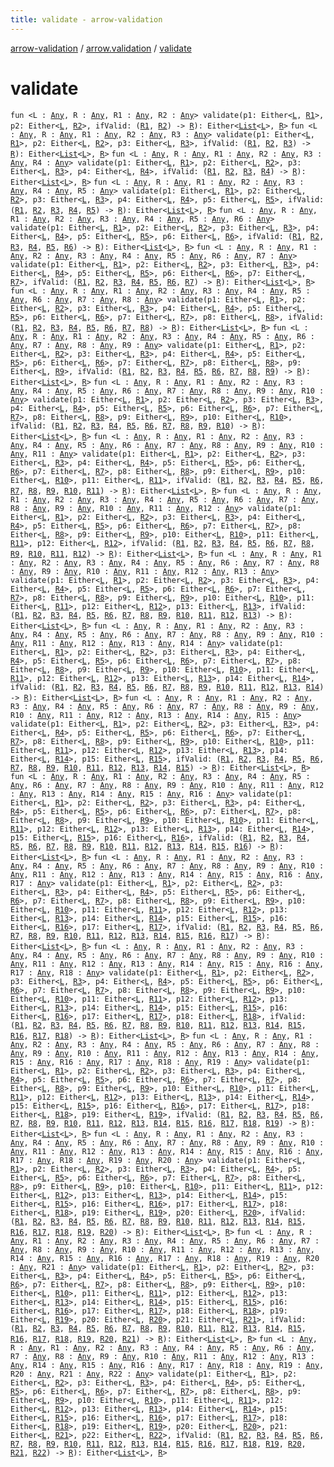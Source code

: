 ```yaml
---
title: validate - arrow-validation
---
```


[arrow-validation](../index.html) / [arrow.validation](index.html) / [validate](./validate.html)

# validate

`fun <L : `[`Any`](https://kotlinlang.org/api/latest/jvm/stdlib/kotlin/-any/index.html)`, R : `[`Any`](https://kotlinlang.org/api/latest/jvm/stdlib/kotlin/-any/index.html)`, R1 : `[`Any`](https://kotlinlang.org/api/latest/jvm/stdlib/kotlin/-any/index.html)`, R2 : `[`Any`](https://kotlinlang.org/api/latest/jvm/stdlib/kotlin/-any/index.html)`> validate(p1: Either<`[`L`](validate.html#L)`, `[`R1`](validate.html#R1)`>, p2: Either<`[`L`](validate.html#L)`, `[`R2`](validate.html#R2)`>, ifValid: (`[`R1`](validate.html#R1)`, `[`R2`](validate.html#R2)`) -> `[`R`](validate.html#R)`): Either<`[`List`](https://kotlinlang.org/api/latest/jvm/stdlib/kotlin.collections/-list/index.html)`<`[`L`](validate.html#L)`>, `[`R`](validate.html#R)`>`
`fun <L : `[`Any`](https://kotlinlang.org/api/latest/jvm/stdlib/kotlin/-any/index.html)`, R : `[`Any`](https://kotlinlang.org/api/latest/jvm/stdlib/kotlin/-any/index.html)`, R1 : `[`Any`](https://kotlinlang.org/api/latest/jvm/stdlib/kotlin/-any/index.html)`, R2 : `[`Any`](https://kotlinlang.org/api/latest/jvm/stdlib/kotlin/-any/index.html)`, R3 : `[`Any`](https://kotlinlang.org/api/latest/jvm/stdlib/kotlin/-any/index.html)`> validate(p1: Either<`[`L`](validate.html#L)`, `[`R1`](validate.html#R1)`>, p2: Either<`[`L`](validate.html#L)`, `[`R2`](validate.html#R2)`>, p3: Either<`[`L`](validate.html#L)`, `[`R3`](validate.html#R3)`>, ifValid: (`[`R1`](validate.html#R1)`, `[`R2`](validate.html#R2)`, `[`R3`](validate.html#R3)`) -> `[`R`](validate.html#R)`): Either<`[`List`](https://kotlinlang.org/api/latest/jvm/stdlib/kotlin.collections/-list/index.html)`<`[`L`](validate.html#L)`>, `[`R`](validate.html#R)`>`
`fun <L : `[`Any`](https://kotlinlang.org/api/latest/jvm/stdlib/kotlin/-any/index.html)`, R : `[`Any`](https://kotlinlang.org/api/latest/jvm/stdlib/kotlin/-any/index.html)`, R1 : `[`Any`](https://kotlinlang.org/api/latest/jvm/stdlib/kotlin/-any/index.html)`, R2 : `[`Any`](https://kotlinlang.org/api/latest/jvm/stdlib/kotlin/-any/index.html)`, R3 : `[`Any`](https://kotlinlang.org/api/latest/jvm/stdlib/kotlin/-any/index.html)`, R4 : `[`Any`](https://kotlinlang.org/api/latest/jvm/stdlib/kotlin/-any/index.html)`> validate(p1: Either<`[`L`](validate.html#L)`, `[`R1`](validate.html#R1)`>, p2: Either<`[`L`](validate.html#L)`, `[`R2`](validate.html#R2)`>, p3: Either<`[`L`](validate.html#L)`, `[`R3`](validate.html#R3)`>, p4: Either<`[`L`](validate.html#L)`, `[`R4`](validate.html#R4)`>, ifValid: (`[`R1`](validate.html#R1)`, `[`R2`](validate.html#R2)`, `[`R3`](validate.html#R3)`, `[`R4`](validate.html#R4)`) -> `[`R`](validate.html#R)`): Either<`[`List`](https://kotlinlang.org/api/latest/jvm/stdlib/kotlin.collections/-list/index.html)`<`[`L`](validate.html#L)`>, `[`R`](validate.html#R)`>`
`fun <L : `[`Any`](https://kotlinlang.org/api/latest/jvm/stdlib/kotlin/-any/index.html)`, R : `[`Any`](https://kotlinlang.org/api/latest/jvm/stdlib/kotlin/-any/index.html)`, R1 : `[`Any`](https://kotlinlang.org/api/latest/jvm/stdlib/kotlin/-any/index.html)`, R2 : `[`Any`](https://kotlinlang.org/api/latest/jvm/stdlib/kotlin/-any/index.html)`, R3 : `[`Any`](https://kotlinlang.org/api/latest/jvm/stdlib/kotlin/-any/index.html)`, R4 : `[`Any`](https://kotlinlang.org/api/latest/jvm/stdlib/kotlin/-any/index.html)`, R5 : `[`Any`](https://kotlinlang.org/api/latest/jvm/stdlib/kotlin/-any/index.html)`> validate(p1: Either<`[`L`](validate.html#L)`, `[`R1`](validate.html#R1)`>, p2: Either<`[`L`](validate.html#L)`, `[`R2`](validate.html#R2)`>, p3: Either<`[`L`](validate.html#L)`, `[`R3`](validate.html#R3)`>, p4: Either<`[`L`](validate.html#L)`, `[`R4`](validate.html#R4)`>, p5: Either<`[`L`](validate.html#L)`, `[`R5`](validate.html#R5)`>, ifValid: (`[`R1`](validate.html#R1)`, `[`R2`](validate.html#R2)`, `[`R3`](validate.html#R3)`, `[`R4`](validate.html#R4)`, `[`R5`](validate.html#R5)`) -> `[`R`](validate.html#R)`): Either<`[`List`](https://kotlinlang.org/api/latest/jvm/stdlib/kotlin.collections/-list/index.html)`<`[`L`](validate.html#L)`>, `[`R`](validate.html#R)`>`
`fun <L : `[`Any`](https://kotlinlang.org/api/latest/jvm/stdlib/kotlin/-any/index.html)`, R : `[`Any`](https://kotlinlang.org/api/latest/jvm/stdlib/kotlin/-any/index.html)`, R1 : `[`Any`](https://kotlinlang.org/api/latest/jvm/stdlib/kotlin/-any/index.html)`, R2 : `[`Any`](https://kotlinlang.org/api/latest/jvm/stdlib/kotlin/-any/index.html)`, R3 : `[`Any`](https://kotlinlang.org/api/latest/jvm/stdlib/kotlin/-any/index.html)`, R4 : `[`Any`](https://kotlinlang.org/api/latest/jvm/stdlib/kotlin/-any/index.html)`, R5 : `[`Any`](https://kotlinlang.org/api/latest/jvm/stdlib/kotlin/-any/index.html)`, R6 : `[`Any`](https://kotlinlang.org/api/latest/jvm/stdlib/kotlin/-any/index.html)`> validate(p1: Either<`[`L`](validate.html#L)`, `[`R1`](validate.html#R1)`>, p2: Either<`[`L`](validate.html#L)`, `[`R2`](validate.html#R2)`>, p3: Either<`[`L`](validate.html#L)`, `[`R3`](validate.html#R3)`>, p4: Either<`[`L`](validate.html#L)`, `[`R4`](validate.html#R4)`>, p5: Either<`[`L`](validate.html#L)`, `[`R5`](validate.html#R5)`>, p6: Either<`[`L`](validate.html#L)`, `[`R6`](validate.html#R6)`>, ifValid: (`[`R1`](validate.html#R1)`, `[`R2`](validate.html#R2)`, `[`R3`](validate.html#R3)`, `[`R4`](validate.html#R4)`, `[`R5`](validate.html#R5)`, `[`R6`](validate.html#R6)`) -> `[`R`](validate.html#R)`): Either<`[`List`](https://kotlinlang.org/api/latest/jvm/stdlib/kotlin.collections/-list/index.html)`<`[`L`](validate.html#L)`>, `[`R`](validate.html#R)`>`
`fun <L : `[`Any`](https://kotlinlang.org/api/latest/jvm/stdlib/kotlin/-any/index.html)`, R : `[`Any`](https://kotlinlang.org/api/latest/jvm/stdlib/kotlin/-any/index.html)`, R1 : `[`Any`](https://kotlinlang.org/api/latest/jvm/stdlib/kotlin/-any/index.html)`, R2 : `[`Any`](https://kotlinlang.org/api/latest/jvm/stdlib/kotlin/-any/index.html)`, R3 : `[`Any`](https://kotlinlang.org/api/latest/jvm/stdlib/kotlin/-any/index.html)`, R4 : `[`Any`](https://kotlinlang.org/api/latest/jvm/stdlib/kotlin/-any/index.html)`, R5 : `[`Any`](https://kotlinlang.org/api/latest/jvm/stdlib/kotlin/-any/index.html)`, R6 : `[`Any`](https://kotlinlang.org/api/latest/jvm/stdlib/kotlin/-any/index.html)`, R7 : `[`Any`](https://kotlinlang.org/api/latest/jvm/stdlib/kotlin/-any/index.html)`> validate(p1: Either<`[`L`](validate.html#L)`, `[`R1`](validate.html#R1)`>, p2: Either<`[`L`](validate.html#L)`, `[`R2`](validate.html#R2)`>, p3: Either<`[`L`](validate.html#L)`, `[`R3`](validate.html#R3)`>, p4: Either<`[`L`](validate.html#L)`, `[`R4`](validate.html#R4)`>, p5: Either<`[`L`](validate.html#L)`, `[`R5`](validate.html#R5)`>, p6: Either<`[`L`](validate.html#L)`, `[`R6`](validate.html#R6)`>, p7: Either<`[`L`](validate.html#L)`, `[`R7`](validate.html#R7)`>, ifValid: (`[`R1`](validate.html#R1)`, `[`R2`](validate.html#R2)`, `[`R3`](validate.html#R3)`, `[`R4`](validate.html#R4)`, `[`R5`](validate.html#R5)`, `[`R6`](validate.html#R6)`, `[`R7`](validate.html#R7)`) -> `[`R`](validate.html#R)`): Either<`[`List`](https://kotlinlang.org/api/latest/jvm/stdlib/kotlin.collections/-list/index.html)`<`[`L`](validate.html#L)`>, `[`R`](validate.html#R)`>`
`fun <L : `[`Any`](https://kotlinlang.org/api/latest/jvm/stdlib/kotlin/-any/index.html)`, R : `[`Any`](https://kotlinlang.org/api/latest/jvm/stdlib/kotlin/-any/index.html)`, R1 : `[`Any`](https://kotlinlang.org/api/latest/jvm/stdlib/kotlin/-any/index.html)`, R2 : `[`Any`](https://kotlinlang.org/api/latest/jvm/stdlib/kotlin/-any/index.html)`, R3 : `[`Any`](https://kotlinlang.org/api/latest/jvm/stdlib/kotlin/-any/index.html)`, R4 : `[`Any`](https://kotlinlang.org/api/latest/jvm/stdlib/kotlin/-any/index.html)`, R5 : `[`Any`](https://kotlinlang.org/api/latest/jvm/stdlib/kotlin/-any/index.html)`, R6 : `[`Any`](https://kotlinlang.org/api/latest/jvm/stdlib/kotlin/-any/index.html)`, R7 : `[`Any`](https://kotlinlang.org/api/latest/jvm/stdlib/kotlin/-any/index.html)`, R8 : `[`Any`](https://kotlinlang.org/api/latest/jvm/stdlib/kotlin/-any/index.html)`> validate(p1: Either<`[`L`](validate.html#L)`, `[`R1`](validate.html#R1)`>, p2: Either<`[`L`](validate.html#L)`, `[`R2`](validate.html#R2)`>, p3: Either<`[`L`](validate.html#L)`, `[`R3`](validate.html#R3)`>, p4: Either<`[`L`](validate.html#L)`, `[`R4`](validate.html#R4)`>, p5: Either<`[`L`](validate.html#L)`, `[`R5`](validate.html#R5)`>, p6: Either<`[`L`](validate.html#L)`, `[`R6`](validate.html#R6)`>, p7: Either<`[`L`](validate.html#L)`, `[`R7`](validate.html#R7)`>, p8: Either<`[`L`](validate.html#L)`, `[`R8`](validate.html#R8)`>, ifValid: (`[`R1`](validate.html#R1)`, `[`R2`](validate.html#R2)`, `[`R3`](validate.html#R3)`, `[`R4`](validate.html#R4)`, `[`R5`](validate.html#R5)`, `[`R6`](validate.html#R6)`, `[`R7`](validate.html#R7)`, `[`R8`](validate.html#R8)`) -> `[`R`](validate.html#R)`): Either<`[`List`](https://kotlinlang.org/api/latest/jvm/stdlib/kotlin.collections/-list/index.html)`<`[`L`](validate.html#L)`>, `[`R`](validate.html#R)`>`
`fun <L : `[`Any`](https://kotlinlang.org/api/latest/jvm/stdlib/kotlin/-any/index.html)`, R : `[`Any`](https://kotlinlang.org/api/latest/jvm/stdlib/kotlin/-any/index.html)`, R1 : `[`Any`](https://kotlinlang.org/api/latest/jvm/stdlib/kotlin/-any/index.html)`, R2 : `[`Any`](https://kotlinlang.org/api/latest/jvm/stdlib/kotlin/-any/index.html)`, R3 : `[`Any`](https://kotlinlang.org/api/latest/jvm/stdlib/kotlin/-any/index.html)`, R4 : `[`Any`](https://kotlinlang.org/api/latest/jvm/stdlib/kotlin/-any/index.html)`, R5 : `[`Any`](https://kotlinlang.org/api/latest/jvm/stdlib/kotlin/-any/index.html)`, R6 : `[`Any`](https://kotlinlang.org/api/latest/jvm/stdlib/kotlin/-any/index.html)`, R7 : `[`Any`](https://kotlinlang.org/api/latest/jvm/stdlib/kotlin/-any/index.html)`, R8 : `[`Any`](https://kotlinlang.org/api/latest/jvm/stdlib/kotlin/-any/index.html)`, R9 : `[`Any`](https://kotlinlang.org/api/latest/jvm/stdlib/kotlin/-any/index.html)`> validate(p1: Either<`[`L`](validate.html#L)`, `[`R1`](validate.html#R1)`>, p2: Either<`[`L`](validate.html#L)`, `[`R2`](validate.html#R2)`>, p3: Either<`[`L`](validate.html#L)`, `[`R3`](validate.html#R3)`>, p4: Either<`[`L`](validate.html#L)`, `[`R4`](validate.html#R4)`>, p5: Either<`[`L`](validate.html#L)`, `[`R5`](validate.html#R5)`>, p6: Either<`[`L`](validate.html#L)`, `[`R6`](validate.html#R6)`>, p7: Either<`[`L`](validate.html#L)`, `[`R7`](validate.html#R7)`>, p8: Either<`[`L`](validate.html#L)`, `[`R8`](validate.html#R8)`>, p9: Either<`[`L`](validate.html#L)`, `[`R9`](validate.html#R9)`>, ifValid: (`[`R1`](validate.html#R1)`, `[`R2`](validate.html#R2)`, `[`R3`](validate.html#R3)`, `[`R4`](validate.html#R4)`, `[`R5`](validate.html#R5)`, `[`R6`](validate.html#R6)`, `[`R7`](validate.html#R7)`, `[`R8`](validate.html#R8)`, `[`R9`](validate.html#R9)`) -> `[`R`](validate.html#R)`): Either<`[`List`](https://kotlinlang.org/api/latest/jvm/stdlib/kotlin.collections/-list/index.html)`<`[`L`](validate.html#L)`>, `[`R`](validate.html#R)`>`
`fun <L : `[`Any`](https://kotlinlang.org/api/latest/jvm/stdlib/kotlin/-any/index.html)`, R : `[`Any`](https://kotlinlang.org/api/latest/jvm/stdlib/kotlin/-any/index.html)`, R1 : `[`Any`](https://kotlinlang.org/api/latest/jvm/stdlib/kotlin/-any/index.html)`, R2 : `[`Any`](https://kotlinlang.org/api/latest/jvm/stdlib/kotlin/-any/index.html)`, R3 : `[`Any`](https://kotlinlang.org/api/latest/jvm/stdlib/kotlin/-any/index.html)`, R4 : `[`Any`](https://kotlinlang.org/api/latest/jvm/stdlib/kotlin/-any/index.html)`, R5 : `[`Any`](https://kotlinlang.org/api/latest/jvm/stdlib/kotlin/-any/index.html)`, R6 : `[`Any`](https://kotlinlang.org/api/latest/jvm/stdlib/kotlin/-any/index.html)`, R7 : `[`Any`](https://kotlinlang.org/api/latest/jvm/stdlib/kotlin/-any/index.html)`, R8 : `[`Any`](https://kotlinlang.org/api/latest/jvm/stdlib/kotlin/-any/index.html)`, R9 : `[`Any`](https://kotlinlang.org/api/latest/jvm/stdlib/kotlin/-any/index.html)`, R10 : `[`Any`](https://kotlinlang.org/api/latest/jvm/stdlib/kotlin/-any/index.html)`> validate(p1: Either<`[`L`](validate.html#L)`, `[`R1`](validate.html#R1)`>, p2: Either<`[`L`](validate.html#L)`, `[`R2`](validate.html#R2)`>, p3: Either<`[`L`](validate.html#L)`, `[`R3`](validate.html#R3)`>, p4: Either<`[`L`](validate.html#L)`, `[`R4`](validate.html#R4)`>, p5: Either<`[`L`](validate.html#L)`, `[`R5`](validate.html#R5)`>, p6: Either<`[`L`](validate.html#L)`, `[`R6`](validate.html#R6)`>, p7: Either<`[`L`](validate.html#L)`, `[`R7`](validate.html#R7)`>, p8: Either<`[`L`](validate.html#L)`, `[`R8`](validate.html#R8)`>, p9: Either<`[`L`](validate.html#L)`, `[`R9`](validate.html#R9)`>, p10: Either<`[`L`](validate.html#L)`, `[`R10`](validate.html#R10)`>, ifValid: (`[`R1`](validate.html#R1)`, `[`R2`](validate.html#R2)`, `[`R3`](validate.html#R3)`, `[`R4`](validate.html#R4)`, `[`R5`](validate.html#R5)`, `[`R6`](validate.html#R6)`, `[`R7`](validate.html#R7)`, `[`R8`](validate.html#R8)`, `[`R9`](validate.html#R9)`, `[`R10`](validate.html#R10)`) -> `[`R`](validate.html#R)`): Either<`[`List`](https://kotlinlang.org/api/latest/jvm/stdlib/kotlin.collections/-list/index.html)`<`[`L`](validate.html#L)`>, `[`R`](validate.html#R)`>`
`fun <L : `[`Any`](https://kotlinlang.org/api/latest/jvm/stdlib/kotlin/-any/index.html)`, R : `[`Any`](https://kotlinlang.org/api/latest/jvm/stdlib/kotlin/-any/index.html)`, R1 : `[`Any`](https://kotlinlang.org/api/latest/jvm/stdlib/kotlin/-any/index.html)`, R2 : `[`Any`](https://kotlinlang.org/api/latest/jvm/stdlib/kotlin/-any/index.html)`, R3 : `[`Any`](https://kotlinlang.org/api/latest/jvm/stdlib/kotlin/-any/index.html)`, R4 : `[`Any`](https://kotlinlang.org/api/latest/jvm/stdlib/kotlin/-any/index.html)`, R5 : `[`Any`](https://kotlinlang.org/api/latest/jvm/stdlib/kotlin/-any/index.html)`, R6 : `[`Any`](https://kotlinlang.org/api/latest/jvm/stdlib/kotlin/-any/index.html)`, R7 : `[`Any`](https://kotlinlang.org/api/latest/jvm/stdlib/kotlin/-any/index.html)`, R8 : `[`Any`](https://kotlinlang.org/api/latest/jvm/stdlib/kotlin/-any/index.html)`, R9 : `[`Any`](https://kotlinlang.org/api/latest/jvm/stdlib/kotlin/-any/index.html)`, R10 : `[`Any`](https://kotlinlang.org/api/latest/jvm/stdlib/kotlin/-any/index.html)`, R11 : `[`Any`](https://kotlinlang.org/api/latest/jvm/stdlib/kotlin/-any/index.html)`> validate(p1: Either<`[`L`](validate.html#L)`, `[`R1`](validate.html#R1)`>, p2: Either<`[`L`](validate.html#L)`, `[`R2`](validate.html#R2)`>, p3: Either<`[`L`](validate.html#L)`, `[`R3`](validate.html#R3)`>, p4: Either<`[`L`](validate.html#L)`, `[`R4`](validate.html#R4)`>, p5: Either<`[`L`](validate.html#L)`, `[`R5`](validate.html#R5)`>, p6: Either<`[`L`](validate.html#L)`, `[`R6`](validate.html#R6)`>, p7: Either<`[`L`](validate.html#L)`, `[`R7`](validate.html#R7)`>, p8: Either<`[`L`](validate.html#L)`, `[`R8`](validate.html#R8)`>, p9: Either<`[`L`](validate.html#L)`, `[`R9`](validate.html#R9)`>, p10: Either<`[`L`](validate.html#L)`, `[`R10`](validate.html#R10)`>, p11: Either<`[`L`](validate.html#L)`, `[`R11`](validate.html#R11)`>, ifValid: (`[`R1`](validate.html#R1)`, `[`R2`](validate.html#R2)`, `[`R3`](validate.html#R3)`, `[`R4`](validate.html#R4)`, `[`R5`](validate.html#R5)`, `[`R6`](validate.html#R6)`, `[`R7`](validate.html#R7)`, `[`R8`](validate.html#R8)`, `[`R9`](validate.html#R9)`, `[`R10`](validate.html#R10)`, `[`R11`](validate.html#R11)`) -> `[`R`](validate.html#R)`): Either<`[`List`](https://kotlinlang.org/api/latest/jvm/stdlib/kotlin.collections/-list/index.html)`<`[`L`](validate.html#L)`>, `[`R`](validate.html#R)`>`
`fun <L : `[`Any`](https://kotlinlang.org/api/latest/jvm/stdlib/kotlin/-any/index.html)`, R : `[`Any`](https://kotlinlang.org/api/latest/jvm/stdlib/kotlin/-any/index.html)`, R1 : `[`Any`](https://kotlinlang.org/api/latest/jvm/stdlib/kotlin/-any/index.html)`, R2 : `[`Any`](https://kotlinlang.org/api/latest/jvm/stdlib/kotlin/-any/index.html)`, R3 : `[`Any`](https://kotlinlang.org/api/latest/jvm/stdlib/kotlin/-any/index.html)`, R4 : `[`Any`](https://kotlinlang.org/api/latest/jvm/stdlib/kotlin/-any/index.html)`, R5 : `[`Any`](https://kotlinlang.org/api/latest/jvm/stdlib/kotlin/-any/index.html)`, R6 : `[`Any`](https://kotlinlang.org/api/latest/jvm/stdlib/kotlin/-any/index.html)`, R7 : `[`Any`](https://kotlinlang.org/api/latest/jvm/stdlib/kotlin/-any/index.html)`, R8 : `[`Any`](https://kotlinlang.org/api/latest/jvm/stdlib/kotlin/-any/index.html)`, R9 : `[`Any`](https://kotlinlang.org/api/latest/jvm/stdlib/kotlin/-any/index.html)`, R10 : `[`Any`](https://kotlinlang.org/api/latest/jvm/stdlib/kotlin/-any/index.html)`, R11 : `[`Any`](https://kotlinlang.org/api/latest/jvm/stdlib/kotlin/-any/index.html)`, R12 : `[`Any`](https://kotlinlang.org/api/latest/jvm/stdlib/kotlin/-any/index.html)`> validate(p1: Either<`[`L`](validate.html#L)`, `[`R1`](validate.html#R1)`>, p2: Either<`[`L`](validate.html#L)`, `[`R2`](validate.html#R2)`>, p3: Either<`[`L`](validate.html#L)`, `[`R3`](validate.html#R3)`>, p4: Either<`[`L`](validate.html#L)`, `[`R4`](validate.html#R4)`>, p5: Either<`[`L`](validate.html#L)`, `[`R5`](validate.html#R5)`>, p6: Either<`[`L`](validate.html#L)`, `[`R6`](validate.html#R6)`>, p7: Either<`[`L`](validate.html#L)`, `[`R7`](validate.html#R7)`>, p8: Either<`[`L`](validate.html#L)`, `[`R8`](validate.html#R8)`>, p9: Either<`[`L`](validate.html#L)`, `[`R9`](validate.html#R9)`>, p10: Either<`[`L`](validate.html#L)`, `[`R10`](validate.html#R10)`>, p11: Either<`[`L`](validate.html#L)`, `[`R11`](validate.html#R11)`>, p12: Either<`[`L`](validate.html#L)`, `[`R12`](validate.html#R12)`>, ifValid: (`[`R1`](validate.html#R1)`, `[`R2`](validate.html#R2)`, `[`R3`](validate.html#R3)`, `[`R4`](validate.html#R4)`, `[`R5`](validate.html#R5)`, `[`R6`](validate.html#R6)`, `[`R7`](validate.html#R7)`, `[`R8`](validate.html#R8)`, `[`R9`](validate.html#R9)`, `[`R10`](validate.html#R10)`, `[`R11`](validate.html#R11)`, `[`R12`](validate.html#R12)`) -> `[`R`](validate.html#R)`): Either<`[`List`](https://kotlinlang.org/api/latest/jvm/stdlib/kotlin.collections/-list/index.html)`<`[`L`](validate.html#L)`>, `[`R`](validate.html#R)`>`
`fun <L : `[`Any`](https://kotlinlang.org/api/latest/jvm/stdlib/kotlin/-any/index.html)`, R : `[`Any`](https://kotlinlang.org/api/latest/jvm/stdlib/kotlin/-any/index.html)`, R1 : `[`Any`](https://kotlinlang.org/api/latest/jvm/stdlib/kotlin/-any/index.html)`, R2 : `[`Any`](https://kotlinlang.org/api/latest/jvm/stdlib/kotlin/-any/index.html)`, R3 : `[`Any`](https://kotlinlang.org/api/latest/jvm/stdlib/kotlin/-any/index.html)`, R4 : `[`Any`](https://kotlinlang.org/api/latest/jvm/stdlib/kotlin/-any/index.html)`, R5 : `[`Any`](https://kotlinlang.org/api/latest/jvm/stdlib/kotlin/-any/index.html)`, R6 : `[`Any`](https://kotlinlang.org/api/latest/jvm/stdlib/kotlin/-any/index.html)`, R7 : `[`Any`](https://kotlinlang.org/api/latest/jvm/stdlib/kotlin/-any/index.html)`, R8 : `[`Any`](https://kotlinlang.org/api/latest/jvm/stdlib/kotlin/-any/index.html)`, R9 : `[`Any`](https://kotlinlang.org/api/latest/jvm/stdlib/kotlin/-any/index.html)`, R10 : `[`Any`](https://kotlinlang.org/api/latest/jvm/stdlib/kotlin/-any/index.html)`, R11 : `[`Any`](https://kotlinlang.org/api/latest/jvm/stdlib/kotlin/-any/index.html)`, R12 : `[`Any`](https://kotlinlang.org/api/latest/jvm/stdlib/kotlin/-any/index.html)`, R13 : `[`Any`](https://kotlinlang.org/api/latest/jvm/stdlib/kotlin/-any/index.html)`> validate(p1: Either<`[`L`](validate.html#L)`, `[`R1`](validate.html#R1)`>, p2: Either<`[`L`](validate.html#L)`, `[`R2`](validate.html#R2)`>, p3: Either<`[`L`](validate.html#L)`, `[`R3`](validate.html#R3)`>, p4: Either<`[`L`](validate.html#L)`, `[`R4`](validate.html#R4)`>, p5: Either<`[`L`](validate.html#L)`, `[`R5`](validate.html#R5)`>, p6: Either<`[`L`](validate.html#L)`, `[`R6`](validate.html#R6)`>, p7: Either<`[`L`](validate.html#L)`, `[`R7`](validate.html#R7)`>, p8: Either<`[`L`](validate.html#L)`, `[`R8`](validate.html#R8)`>, p9: Either<`[`L`](validate.html#L)`, `[`R9`](validate.html#R9)`>, p10: Either<`[`L`](validate.html#L)`, `[`R10`](validate.html#R10)`>, p11: Either<`[`L`](validate.html#L)`, `[`R11`](validate.html#R11)`>, p12: Either<`[`L`](validate.html#L)`, `[`R12`](validate.html#R12)`>, p13: Either<`[`L`](validate.html#L)`, `[`R13`](validate.html#R13)`>, ifValid: (`[`R1`](validate.html#R1)`, `[`R2`](validate.html#R2)`, `[`R3`](validate.html#R3)`, `[`R4`](validate.html#R4)`, `[`R5`](validate.html#R5)`, `[`R6`](validate.html#R6)`, `[`R7`](validate.html#R7)`, `[`R8`](validate.html#R8)`, `[`R9`](validate.html#R9)`, `[`R10`](validate.html#R10)`, `[`R11`](validate.html#R11)`, `[`R12`](validate.html#R12)`, `[`R13`](validate.html#R13)`) -> `[`R`](validate.html#R)`): Either<`[`List`](https://kotlinlang.org/api/latest/jvm/stdlib/kotlin.collections/-list/index.html)`<`[`L`](validate.html#L)`>, `[`R`](validate.html#R)`>`
`fun <L : `[`Any`](https://kotlinlang.org/api/latest/jvm/stdlib/kotlin/-any/index.html)`, R : `[`Any`](https://kotlinlang.org/api/latest/jvm/stdlib/kotlin/-any/index.html)`, R1 : `[`Any`](https://kotlinlang.org/api/latest/jvm/stdlib/kotlin/-any/index.html)`, R2 : `[`Any`](https://kotlinlang.org/api/latest/jvm/stdlib/kotlin/-any/index.html)`, R3 : `[`Any`](https://kotlinlang.org/api/latest/jvm/stdlib/kotlin/-any/index.html)`, R4 : `[`Any`](https://kotlinlang.org/api/latest/jvm/stdlib/kotlin/-any/index.html)`, R5 : `[`Any`](https://kotlinlang.org/api/latest/jvm/stdlib/kotlin/-any/index.html)`, R6 : `[`Any`](https://kotlinlang.org/api/latest/jvm/stdlib/kotlin/-any/index.html)`, R7 : `[`Any`](https://kotlinlang.org/api/latest/jvm/stdlib/kotlin/-any/index.html)`, R8 : `[`Any`](https://kotlinlang.org/api/latest/jvm/stdlib/kotlin/-any/index.html)`, R9 : `[`Any`](https://kotlinlang.org/api/latest/jvm/stdlib/kotlin/-any/index.html)`, R10 : `[`Any`](https://kotlinlang.org/api/latest/jvm/stdlib/kotlin/-any/index.html)`, R11 : `[`Any`](https://kotlinlang.org/api/latest/jvm/stdlib/kotlin/-any/index.html)`, R12 : `[`Any`](https://kotlinlang.org/api/latest/jvm/stdlib/kotlin/-any/index.html)`, R13 : `[`Any`](https://kotlinlang.org/api/latest/jvm/stdlib/kotlin/-any/index.html)`, R14 : `[`Any`](https://kotlinlang.org/api/latest/jvm/stdlib/kotlin/-any/index.html)`> validate(p1: Either<`[`L`](validate.html#L)`, `[`R1`](validate.html#R1)`>, p2: Either<`[`L`](validate.html#L)`, `[`R2`](validate.html#R2)`>, p3: Either<`[`L`](validate.html#L)`, `[`R3`](validate.html#R3)`>, p4: Either<`[`L`](validate.html#L)`, `[`R4`](validate.html#R4)`>, p5: Either<`[`L`](validate.html#L)`, `[`R5`](validate.html#R5)`>, p6: Either<`[`L`](validate.html#L)`, `[`R6`](validate.html#R6)`>, p7: Either<`[`L`](validate.html#L)`, `[`R7`](validate.html#R7)`>, p8: Either<`[`L`](validate.html#L)`, `[`R8`](validate.html#R8)`>, p9: Either<`[`L`](validate.html#L)`, `[`R9`](validate.html#R9)`>, p10: Either<`[`L`](validate.html#L)`, `[`R10`](validate.html#R10)`>, p11: Either<`[`L`](validate.html#L)`, `[`R11`](validate.html#R11)`>, p12: Either<`[`L`](validate.html#L)`, `[`R12`](validate.html#R12)`>, p13: Either<`[`L`](validate.html#L)`, `[`R13`](validate.html#R13)`>, p14: Either<`[`L`](validate.html#L)`, `[`R14`](validate.html#R14)`>, ifValid: (`[`R1`](validate.html#R1)`, `[`R2`](validate.html#R2)`, `[`R3`](validate.html#R3)`, `[`R4`](validate.html#R4)`, `[`R5`](validate.html#R5)`, `[`R6`](validate.html#R6)`, `[`R7`](validate.html#R7)`, `[`R8`](validate.html#R8)`, `[`R9`](validate.html#R9)`, `[`R10`](validate.html#R10)`, `[`R11`](validate.html#R11)`, `[`R12`](validate.html#R12)`, `[`R13`](validate.html#R13)`, `[`R14`](validate.html#R14)`) -> `[`R`](validate.html#R)`): Either<`[`List`](https://kotlinlang.org/api/latest/jvm/stdlib/kotlin.collections/-list/index.html)`<`[`L`](validate.html#L)`>, `[`R`](validate.html#R)`>`
`fun <L : `[`Any`](https://kotlinlang.org/api/latest/jvm/stdlib/kotlin/-any/index.html)`, R : `[`Any`](https://kotlinlang.org/api/latest/jvm/stdlib/kotlin/-any/index.html)`, R1 : `[`Any`](https://kotlinlang.org/api/latest/jvm/stdlib/kotlin/-any/index.html)`, R2 : `[`Any`](https://kotlinlang.org/api/latest/jvm/stdlib/kotlin/-any/index.html)`, R3 : `[`Any`](https://kotlinlang.org/api/latest/jvm/stdlib/kotlin/-any/index.html)`, R4 : `[`Any`](https://kotlinlang.org/api/latest/jvm/stdlib/kotlin/-any/index.html)`, R5 : `[`Any`](https://kotlinlang.org/api/latest/jvm/stdlib/kotlin/-any/index.html)`, R6 : `[`Any`](https://kotlinlang.org/api/latest/jvm/stdlib/kotlin/-any/index.html)`, R7 : `[`Any`](https://kotlinlang.org/api/latest/jvm/stdlib/kotlin/-any/index.html)`, R8 : `[`Any`](https://kotlinlang.org/api/latest/jvm/stdlib/kotlin/-any/index.html)`, R9 : `[`Any`](https://kotlinlang.org/api/latest/jvm/stdlib/kotlin/-any/index.html)`, R10 : `[`Any`](https://kotlinlang.org/api/latest/jvm/stdlib/kotlin/-any/index.html)`, R11 : `[`Any`](https://kotlinlang.org/api/latest/jvm/stdlib/kotlin/-any/index.html)`, R12 : `[`Any`](https://kotlinlang.org/api/latest/jvm/stdlib/kotlin/-any/index.html)`, R13 : `[`Any`](https://kotlinlang.org/api/latest/jvm/stdlib/kotlin/-any/index.html)`, R14 : `[`Any`](https://kotlinlang.org/api/latest/jvm/stdlib/kotlin/-any/index.html)`, R15 : `[`Any`](https://kotlinlang.org/api/latest/jvm/stdlib/kotlin/-any/index.html)`> validate(p1: Either<`[`L`](validate.html#L)`, `[`R1`](validate.html#R1)`>, p2: Either<`[`L`](validate.html#L)`, `[`R2`](validate.html#R2)`>, p3: Either<`[`L`](validate.html#L)`, `[`R3`](validate.html#R3)`>, p4: Either<`[`L`](validate.html#L)`, `[`R4`](validate.html#R4)`>, p5: Either<`[`L`](validate.html#L)`, `[`R5`](validate.html#R5)`>, p6: Either<`[`L`](validate.html#L)`, `[`R6`](validate.html#R6)`>, p7: Either<`[`L`](validate.html#L)`, `[`R7`](validate.html#R7)`>, p8: Either<`[`L`](validate.html#L)`, `[`R8`](validate.html#R8)`>, p9: Either<`[`L`](validate.html#L)`, `[`R9`](validate.html#R9)`>, p10: Either<`[`L`](validate.html#L)`, `[`R10`](validate.html#R10)`>, p11: Either<`[`L`](validate.html#L)`, `[`R11`](validate.html#R11)`>, p12: Either<`[`L`](validate.html#L)`, `[`R12`](validate.html#R12)`>, p13: Either<`[`L`](validate.html#L)`, `[`R13`](validate.html#R13)`>, p14: Either<`[`L`](validate.html#L)`, `[`R14`](validate.html#R14)`>, p15: Either<`[`L`](validate.html#L)`, `[`R15`](validate.html#R15)`>, ifValid: (`[`R1`](validate.html#R1)`, `[`R2`](validate.html#R2)`, `[`R3`](validate.html#R3)`, `[`R4`](validate.html#R4)`, `[`R5`](validate.html#R5)`, `[`R6`](validate.html#R6)`, `[`R7`](validate.html#R7)`, `[`R8`](validate.html#R8)`, `[`R9`](validate.html#R9)`, `[`R10`](validate.html#R10)`, `[`R11`](validate.html#R11)`, `[`R12`](validate.html#R12)`, `[`R13`](validate.html#R13)`, `[`R14`](validate.html#R14)`, `[`R15`](validate.html#R15)`) -> `[`R`](validate.html#R)`): Either<`[`List`](https://kotlinlang.org/api/latest/jvm/stdlib/kotlin.collections/-list/index.html)`<`[`L`](validate.html#L)`>, `[`R`](validate.html#R)`>`
`fun <L : `[`Any`](https://kotlinlang.org/api/latest/jvm/stdlib/kotlin/-any/index.html)`, R : `[`Any`](https://kotlinlang.org/api/latest/jvm/stdlib/kotlin/-any/index.html)`, R1 : `[`Any`](https://kotlinlang.org/api/latest/jvm/stdlib/kotlin/-any/index.html)`, R2 : `[`Any`](https://kotlinlang.org/api/latest/jvm/stdlib/kotlin/-any/index.html)`, R3 : `[`Any`](https://kotlinlang.org/api/latest/jvm/stdlib/kotlin/-any/index.html)`, R4 : `[`Any`](https://kotlinlang.org/api/latest/jvm/stdlib/kotlin/-any/index.html)`, R5 : `[`Any`](https://kotlinlang.org/api/latest/jvm/stdlib/kotlin/-any/index.html)`, R6 : `[`Any`](https://kotlinlang.org/api/latest/jvm/stdlib/kotlin/-any/index.html)`, R7 : `[`Any`](https://kotlinlang.org/api/latest/jvm/stdlib/kotlin/-any/index.html)`, R8 : `[`Any`](https://kotlinlang.org/api/latest/jvm/stdlib/kotlin/-any/index.html)`, R9 : `[`Any`](https://kotlinlang.org/api/latest/jvm/stdlib/kotlin/-any/index.html)`, R10 : `[`Any`](https://kotlinlang.org/api/latest/jvm/stdlib/kotlin/-any/index.html)`, R11 : `[`Any`](https://kotlinlang.org/api/latest/jvm/stdlib/kotlin/-any/index.html)`, R12 : `[`Any`](https://kotlinlang.org/api/latest/jvm/stdlib/kotlin/-any/index.html)`, R13 : `[`Any`](https://kotlinlang.org/api/latest/jvm/stdlib/kotlin/-any/index.html)`, R14 : `[`Any`](https://kotlinlang.org/api/latest/jvm/stdlib/kotlin/-any/index.html)`, R15 : `[`Any`](https://kotlinlang.org/api/latest/jvm/stdlib/kotlin/-any/index.html)`, R16 : `[`Any`](https://kotlinlang.org/api/latest/jvm/stdlib/kotlin/-any/index.html)`> validate(p1: Either<`[`L`](validate.html#L)`, `[`R1`](validate.html#R1)`>, p2: Either<`[`L`](validate.html#L)`, `[`R2`](validate.html#R2)`>, p3: Either<`[`L`](validate.html#L)`, `[`R3`](validate.html#R3)`>, p4: Either<`[`L`](validate.html#L)`, `[`R4`](validate.html#R4)`>, p5: Either<`[`L`](validate.html#L)`, `[`R5`](validate.html#R5)`>, p6: Either<`[`L`](validate.html#L)`, `[`R6`](validate.html#R6)`>, p7: Either<`[`L`](validate.html#L)`, `[`R7`](validate.html#R7)`>, p8: Either<`[`L`](validate.html#L)`, `[`R8`](validate.html#R8)`>, p9: Either<`[`L`](validate.html#L)`, `[`R9`](validate.html#R9)`>, p10: Either<`[`L`](validate.html#L)`, `[`R10`](validate.html#R10)`>, p11: Either<`[`L`](validate.html#L)`, `[`R11`](validate.html#R11)`>, p12: Either<`[`L`](validate.html#L)`, `[`R12`](validate.html#R12)`>, p13: Either<`[`L`](validate.html#L)`, `[`R13`](validate.html#R13)`>, p14: Either<`[`L`](validate.html#L)`, `[`R14`](validate.html#R14)`>, p15: Either<`[`L`](validate.html#L)`, `[`R15`](validate.html#R15)`>, p16: Either<`[`L`](validate.html#L)`, `[`R16`](validate.html#R16)`>, ifValid: (`[`R1`](validate.html#R1)`, `[`R2`](validate.html#R2)`, `[`R3`](validate.html#R3)`, `[`R4`](validate.html#R4)`, `[`R5`](validate.html#R5)`, `[`R6`](validate.html#R6)`, `[`R7`](validate.html#R7)`, `[`R8`](validate.html#R8)`, `[`R9`](validate.html#R9)`, `[`R10`](validate.html#R10)`, `[`R11`](validate.html#R11)`, `[`R12`](validate.html#R12)`, `[`R13`](validate.html#R13)`, `[`R14`](validate.html#R14)`, `[`R15`](validate.html#R15)`, `[`R16`](validate.html#R16)`) -> `[`R`](validate.html#R)`): Either<`[`List`](https://kotlinlang.org/api/latest/jvm/stdlib/kotlin.collections/-list/index.html)`<`[`L`](validate.html#L)`>, `[`R`](validate.html#R)`>`
`fun <L : `[`Any`](https://kotlinlang.org/api/latest/jvm/stdlib/kotlin/-any/index.html)`, R : `[`Any`](https://kotlinlang.org/api/latest/jvm/stdlib/kotlin/-any/index.html)`, R1 : `[`Any`](https://kotlinlang.org/api/latest/jvm/stdlib/kotlin/-any/index.html)`, R2 : `[`Any`](https://kotlinlang.org/api/latest/jvm/stdlib/kotlin/-any/index.html)`, R3 : `[`Any`](https://kotlinlang.org/api/latest/jvm/stdlib/kotlin/-any/index.html)`, R4 : `[`Any`](https://kotlinlang.org/api/latest/jvm/stdlib/kotlin/-any/index.html)`, R5 : `[`Any`](https://kotlinlang.org/api/latest/jvm/stdlib/kotlin/-any/index.html)`, R6 : `[`Any`](https://kotlinlang.org/api/latest/jvm/stdlib/kotlin/-any/index.html)`, R7 : `[`Any`](https://kotlinlang.org/api/latest/jvm/stdlib/kotlin/-any/index.html)`, R8 : `[`Any`](https://kotlinlang.org/api/latest/jvm/stdlib/kotlin/-any/index.html)`, R9 : `[`Any`](https://kotlinlang.org/api/latest/jvm/stdlib/kotlin/-any/index.html)`, R10 : `[`Any`](https://kotlinlang.org/api/latest/jvm/stdlib/kotlin/-any/index.html)`, R11 : `[`Any`](https://kotlinlang.org/api/latest/jvm/stdlib/kotlin/-any/index.html)`, R12 : `[`Any`](https://kotlinlang.org/api/latest/jvm/stdlib/kotlin/-any/index.html)`, R13 : `[`Any`](https://kotlinlang.org/api/latest/jvm/stdlib/kotlin/-any/index.html)`, R14 : `[`Any`](https://kotlinlang.org/api/latest/jvm/stdlib/kotlin/-any/index.html)`, R15 : `[`Any`](https://kotlinlang.org/api/latest/jvm/stdlib/kotlin/-any/index.html)`, R16 : `[`Any`](https://kotlinlang.org/api/latest/jvm/stdlib/kotlin/-any/index.html)`, R17 : `[`Any`](https://kotlinlang.org/api/latest/jvm/stdlib/kotlin/-any/index.html)`> validate(p1: Either<`[`L`](validate.html#L)`, `[`R1`](validate.html#R1)`>, p2: Either<`[`L`](validate.html#L)`, `[`R2`](validate.html#R2)`>, p3: Either<`[`L`](validate.html#L)`, `[`R3`](validate.html#R3)`>, p4: Either<`[`L`](validate.html#L)`, `[`R4`](validate.html#R4)`>, p5: Either<`[`L`](validate.html#L)`, `[`R5`](validate.html#R5)`>, p6: Either<`[`L`](validate.html#L)`, `[`R6`](validate.html#R6)`>, p7: Either<`[`L`](validate.html#L)`, `[`R7`](validate.html#R7)`>, p8: Either<`[`L`](validate.html#L)`, `[`R8`](validate.html#R8)`>, p9: Either<`[`L`](validate.html#L)`, `[`R9`](validate.html#R9)`>, p10: Either<`[`L`](validate.html#L)`, `[`R10`](validate.html#R10)`>, p11: Either<`[`L`](validate.html#L)`, `[`R11`](validate.html#R11)`>, p12: Either<`[`L`](validate.html#L)`, `[`R12`](validate.html#R12)`>, p13: Either<`[`L`](validate.html#L)`, `[`R13`](validate.html#R13)`>, p14: Either<`[`L`](validate.html#L)`, `[`R14`](validate.html#R14)`>, p15: Either<`[`L`](validate.html#L)`, `[`R15`](validate.html#R15)`>, p16: Either<`[`L`](validate.html#L)`, `[`R16`](validate.html#R16)`>, p17: Either<`[`L`](validate.html#L)`, `[`R17`](validate.html#R17)`>, ifValid: (`[`R1`](validate.html#R1)`, `[`R2`](validate.html#R2)`, `[`R3`](validate.html#R3)`, `[`R4`](validate.html#R4)`, `[`R5`](validate.html#R5)`, `[`R6`](validate.html#R6)`, `[`R7`](validate.html#R7)`, `[`R8`](validate.html#R8)`, `[`R9`](validate.html#R9)`, `[`R10`](validate.html#R10)`, `[`R11`](validate.html#R11)`, `[`R12`](validate.html#R12)`, `[`R13`](validate.html#R13)`, `[`R14`](validate.html#R14)`, `[`R15`](validate.html#R15)`, `[`R16`](validate.html#R16)`, `[`R17`](validate.html#R17)`) -> `[`R`](validate.html#R)`): Either<`[`List`](https://kotlinlang.org/api/latest/jvm/stdlib/kotlin.collections/-list/index.html)`<`[`L`](validate.html#L)`>, `[`R`](validate.html#R)`>`
`fun <L : `[`Any`](https://kotlinlang.org/api/latest/jvm/stdlib/kotlin/-any/index.html)`, R : `[`Any`](https://kotlinlang.org/api/latest/jvm/stdlib/kotlin/-any/index.html)`, R1 : `[`Any`](https://kotlinlang.org/api/latest/jvm/stdlib/kotlin/-any/index.html)`, R2 : `[`Any`](https://kotlinlang.org/api/latest/jvm/stdlib/kotlin/-any/index.html)`, R3 : `[`Any`](https://kotlinlang.org/api/latest/jvm/stdlib/kotlin/-any/index.html)`, R4 : `[`Any`](https://kotlinlang.org/api/latest/jvm/stdlib/kotlin/-any/index.html)`, R5 : `[`Any`](https://kotlinlang.org/api/latest/jvm/stdlib/kotlin/-any/index.html)`, R6 : `[`Any`](https://kotlinlang.org/api/latest/jvm/stdlib/kotlin/-any/index.html)`, R7 : `[`Any`](https://kotlinlang.org/api/latest/jvm/stdlib/kotlin/-any/index.html)`, R8 : `[`Any`](https://kotlinlang.org/api/latest/jvm/stdlib/kotlin/-any/index.html)`, R9 : `[`Any`](https://kotlinlang.org/api/latest/jvm/stdlib/kotlin/-any/index.html)`, R10 : `[`Any`](https://kotlinlang.org/api/latest/jvm/stdlib/kotlin/-any/index.html)`, R11 : `[`Any`](https://kotlinlang.org/api/latest/jvm/stdlib/kotlin/-any/index.html)`, R12 : `[`Any`](https://kotlinlang.org/api/latest/jvm/stdlib/kotlin/-any/index.html)`, R13 : `[`Any`](https://kotlinlang.org/api/latest/jvm/stdlib/kotlin/-any/index.html)`, R14 : `[`Any`](https://kotlinlang.org/api/latest/jvm/stdlib/kotlin/-any/index.html)`, R15 : `[`Any`](https://kotlinlang.org/api/latest/jvm/stdlib/kotlin/-any/index.html)`, R16 : `[`Any`](https://kotlinlang.org/api/latest/jvm/stdlib/kotlin/-any/index.html)`, R17 : `[`Any`](https://kotlinlang.org/api/latest/jvm/stdlib/kotlin/-any/index.html)`, R18 : `[`Any`](https://kotlinlang.org/api/latest/jvm/stdlib/kotlin/-any/index.html)`> validate(p1: Either<`[`L`](validate.html#L)`, `[`R1`](validate.html#R1)`>, p2: Either<`[`L`](validate.html#L)`, `[`R2`](validate.html#R2)`>, p3: Either<`[`L`](validate.html#L)`, `[`R3`](validate.html#R3)`>, p4: Either<`[`L`](validate.html#L)`, `[`R4`](validate.html#R4)`>, p5: Either<`[`L`](validate.html#L)`, `[`R5`](validate.html#R5)`>, p6: Either<`[`L`](validate.html#L)`, `[`R6`](validate.html#R6)`>, p7: Either<`[`L`](validate.html#L)`, `[`R7`](validate.html#R7)`>, p8: Either<`[`L`](validate.html#L)`, `[`R8`](validate.html#R8)`>, p9: Either<`[`L`](validate.html#L)`, `[`R9`](validate.html#R9)`>, p10: Either<`[`L`](validate.html#L)`, `[`R10`](validate.html#R10)`>, p11: Either<`[`L`](validate.html#L)`, `[`R11`](validate.html#R11)`>, p12: Either<`[`L`](validate.html#L)`, `[`R12`](validate.html#R12)`>, p13: Either<`[`L`](validate.html#L)`, `[`R13`](validate.html#R13)`>, p14: Either<`[`L`](validate.html#L)`, `[`R14`](validate.html#R14)`>, p15: Either<`[`L`](validate.html#L)`, `[`R15`](validate.html#R15)`>, p16: Either<`[`L`](validate.html#L)`, `[`R16`](validate.html#R16)`>, p17: Either<`[`L`](validate.html#L)`, `[`R17`](validate.html#R17)`>, p18: Either<`[`L`](validate.html#L)`, `[`R18`](validate.html#R18)`>, ifValid: (`[`R1`](validate.html#R1)`, `[`R2`](validate.html#R2)`, `[`R3`](validate.html#R3)`, `[`R4`](validate.html#R4)`, `[`R5`](validate.html#R5)`, `[`R6`](validate.html#R6)`, `[`R7`](validate.html#R7)`, `[`R8`](validate.html#R8)`, `[`R9`](validate.html#R9)`, `[`R10`](validate.html#R10)`, `[`R11`](validate.html#R11)`, `[`R12`](validate.html#R12)`, `[`R13`](validate.html#R13)`, `[`R14`](validate.html#R14)`, `[`R15`](validate.html#R15)`, `[`R16`](validate.html#R16)`, `[`R17`](validate.html#R17)`, `[`R18`](validate.html#R18)`) -> `[`R`](validate.html#R)`): Either<`[`List`](https://kotlinlang.org/api/latest/jvm/stdlib/kotlin.collections/-list/index.html)`<`[`L`](validate.html#L)`>, `[`R`](validate.html#R)`>`
`fun <L : `[`Any`](https://kotlinlang.org/api/latest/jvm/stdlib/kotlin/-any/index.html)`, R : `[`Any`](https://kotlinlang.org/api/latest/jvm/stdlib/kotlin/-any/index.html)`, R1 : `[`Any`](https://kotlinlang.org/api/latest/jvm/stdlib/kotlin/-any/index.html)`, R2 : `[`Any`](https://kotlinlang.org/api/latest/jvm/stdlib/kotlin/-any/index.html)`, R3 : `[`Any`](https://kotlinlang.org/api/latest/jvm/stdlib/kotlin/-any/index.html)`, R4 : `[`Any`](https://kotlinlang.org/api/latest/jvm/stdlib/kotlin/-any/index.html)`, R5 : `[`Any`](https://kotlinlang.org/api/latest/jvm/stdlib/kotlin/-any/index.html)`, R6 : `[`Any`](https://kotlinlang.org/api/latest/jvm/stdlib/kotlin/-any/index.html)`, R7 : `[`Any`](https://kotlinlang.org/api/latest/jvm/stdlib/kotlin/-any/index.html)`, R8 : `[`Any`](https://kotlinlang.org/api/latest/jvm/stdlib/kotlin/-any/index.html)`, R9 : `[`Any`](https://kotlinlang.org/api/latest/jvm/stdlib/kotlin/-any/index.html)`, R10 : `[`Any`](https://kotlinlang.org/api/latest/jvm/stdlib/kotlin/-any/index.html)`, R11 : `[`Any`](https://kotlinlang.org/api/latest/jvm/stdlib/kotlin/-any/index.html)`, R12 : `[`Any`](https://kotlinlang.org/api/latest/jvm/stdlib/kotlin/-any/index.html)`, R13 : `[`Any`](https://kotlinlang.org/api/latest/jvm/stdlib/kotlin/-any/index.html)`, R14 : `[`Any`](https://kotlinlang.org/api/latest/jvm/stdlib/kotlin/-any/index.html)`, R15 : `[`Any`](https://kotlinlang.org/api/latest/jvm/stdlib/kotlin/-any/index.html)`, R16 : `[`Any`](https://kotlinlang.org/api/latest/jvm/stdlib/kotlin/-any/index.html)`, R17 : `[`Any`](https://kotlinlang.org/api/latest/jvm/stdlib/kotlin/-any/index.html)`, R18 : `[`Any`](https://kotlinlang.org/api/latest/jvm/stdlib/kotlin/-any/index.html)`, R19 : `[`Any`](https://kotlinlang.org/api/latest/jvm/stdlib/kotlin/-any/index.html)`> validate(p1: Either<`[`L`](validate.html#L)`, `[`R1`](validate.html#R1)`>, p2: Either<`[`L`](validate.html#L)`, `[`R2`](validate.html#R2)`>, p3: Either<`[`L`](validate.html#L)`, `[`R3`](validate.html#R3)`>, p4: Either<`[`L`](validate.html#L)`, `[`R4`](validate.html#R4)`>, p5: Either<`[`L`](validate.html#L)`, `[`R5`](validate.html#R5)`>, p6: Either<`[`L`](validate.html#L)`, `[`R6`](validate.html#R6)`>, p7: Either<`[`L`](validate.html#L)`, `[`R7`](validate.html#R7)`>, p8: Either<`[`L`](validate.html#L)`, `[`R8`](validate.html#R8)`>, p9: Either<`[`L`](validate.html#L)`, `[`R9`](validate.html#R9)`>, p10: Either<`[`L`](validate.html#L)`, `[`R10`](validate.html#R10)`>, p11: Either<`[`L`](validate.html#L)`, `[`R11`](validate.html#R11)`>, p12: Either<`[`L`](validate.html#L)`, `[`R12`](validate.html#R12)`>, p13: Either<`[`L`](validate.html#L)`, `[`R13`](validate.html#R13)`>, p14: Either<`[`L`](validate.html#L)`, `[`R14`](validate.html#R14)`>, p15: Either<`[`L`](validate.html#L)`, `[`R15`](validate.html#R15)`>, p16: Either<`[`L`](validate.html#L)`, `[`R16`](validate.html#R16)`>, p17: Either<`[`L`](validate.html#L)`, `[`R17`](validate.html#R17)`>, p18: Either<`[`L`](validate.html#L)`, `[`R18`](validate.html#R18)`>, p19: Either<`[`L`](validate.html#L)`, `[`R19`](validate.html#R19)`>, ifValid: (`[`R1`](validate.html#R1)`, `[`R2`](validate.html#R2)`, `[`R3`](validate.html#R3)`, `[`R4`](validate.html#R4)`, `[`R5`](validate.html#R5)`, `[`R6`](validate.html#R6)`, `[`R7`](validate.html#R7)`, `[`R8`](validate.html#R8)`, `[`R9`](validate.html#R9)`, `[`R10`](validate.html#R10)`, `[`R11`](validate.html#R11)`, `[`R12`](validate.html#R12)`, `[`R13`](validate.html#R13)`, `[`R14`](validate.html#R14)`, `[`R15`](validate.html#R15)`, `[`R16`](validate.html#R16)`, `[`R17`](validate.html#R17)`, `[`R18`](validate.html#R18)`, `[`R19`](validate.html#R19)`) -> `[`R`](validate.html#R)`): Either<`[`List`](https://kotlinlang.org/api/latest/jvm/stdlib/kotlin.collections/-list/index.html)`<`[`L`](validate.html#L)`>, `[`R`](validate.html#R)`>`
`fun <L : `[`Any`](https://kotlinlang.org/api/latest/jvm/stdlib/kotlin/-any/index.html)`, R : `[`Any`](https://kotlinlang.org/api/latest/jvm/stdlib/kotlin/-any/index.html)`, R1 : `[`Any`](https://kotlinlang.org/api/latest/jvm/stdlib/kotlin/-any/index.html)`, R2 : `[`Any`](https://kotlinlang.org/api/latest/jvm/stdlib/kotlin/-any/index.html)`, R3 : `[`Any`](https://kotlinlang.org/api/latest/jvm/stdlib/kotlin/-any/index.html)`, R4 : `[`Any`](https://kotlinlang.org/api/latest/jvm/stdlib/kotlin/-any/index.html)`, R5 : `[`Any`](https://kotlinlang.org/api/latest/jvm/stdlib/kotlin/-any/index.html)`, R6 : `[`Any`](https://kotlinlang.org/api/latest/jvm/stdlib/kotlin/-any/index.html)`, R7 : `[`Any`](https://kotlinlang.org/api/latest/jvm/stdlib/kotlin/-any/index.html)`, R8 : `[`Any`](https://kotlinlang.org/api/latest/jvm/stdlib/kotlin/-any/index.html)`, R9 : `[`Any`](https://kotlinlang.org/api/latest/jvm/stdlib/kotlin/-any/index.html)`, R10 : `[`Any`](https://kotlinlang.org/api/latest/jvm/stdlib/kotlin/-any/index.html)`, R11 : `[`Any`](https://kotlinlang.org/api/latest/jvm/stdlib/kotlin/-any/index.html)`, R12 : `[`Any`](https://kotlinlang.org/api/latest/jvm/stdlib/kotlin/-any/index.html)`, R13 : `[`Any`](https://kotlinlang.org/api/latest/jvm/stdlib/kotlin/-any/index.html)`, R14 : `[`Any`](https://kotlinlang.org/api/latest/jvm/stdlib/kotlin/-any/index.html)`, R15 : `[`Any`](https://kotlinlang.org/api/latest/jvm/stdlib/kotlin/-any/index.html)`, R16 : `[`Any`](https://kotlinlang.org/api/latest/jvm/stdlib/kotlin/-any/index.html)`, R17 : `[`Any`](https://kotlinlang.org/api/latest/jvm/stdlib/kotlin/-any/index.html)`, R18 : `[`Any`](https://kotlinlang.org/api/latest/jvm/stdlib/kotlin/-any/index.html)`, R19 : `[`Any`](https://kotlinlang.org/api/latest/jvm/stdlib/kotlin/-any/index.html)`, R20 : `[`Any`](https://kotlinlang.org/api/latest/jvm/stdlib/kotlin/-any/index.html)`> validate(p1: Either<`[`L`](validate.html#L)`, `[`R1`](validate.html#R1)`>, p2: Either<`[`L`](validate.html#L)`, `[`R2`](validate.html#R2)`>, p3: Either<`[`L`](validate.html#L)`, `[`R3`](validate.html#R3)`>, p4: Either<`[`L`](validate.html#L)`, `[`R4`](validate.html#R4)`>, p5: Either<`[`L`](validate.html#L)`, `[`R5`](validate.html#R5)`>, p6: Either<`[`L`](validate.html#L)`, `[`R6`](validate.html#R6)`>, p7: Either<`[`L`](validate.html#L)`, `[`R7`](validate.html#R7)`>, p8: Either<`[`L`](validate.html#L)`, `[`R8`](validate.html#R8)`>, p9: Either<`[`L`](validate.html#L)`, `[`R9`](validate.html#R9)`>, p10: Either<`[`L`](validate.html#L)`, `[`R10`](validate.html#R10)`>, p11: Either<`[`L`](validate.html#L)`, `[`R11`](validate.html#R11)`>, p12: Either<`[`L`](validate.html#L)`, `[`R12`](validate.html#R12)`>, p13: Either<`[`L`](validate.html#L)`, `[`R13`](validate.html#R13)`>, p14: Either<`[`L`](validate.html#L)`, `[`R14`](validate.html#R14)`>, p15: Either<`[`L`](validate.html#L)`, `[`R15`](validate.html#R15)`>, p16: Either<`[`L`](validate.html#L)`, `[`R16`](validate.html#R16)`>, p17: Either<`[`L`](validate.html#L)`, `[`R17`](validate.html#R17)`>, p18: Either<`[`L`](validate.html#L)`, `[`R18`](validate.html#R18)`>, p19: Either<`[`L`](validate.html#L)`, `[`R19`](validate.html#R19)`>, p20: Either<`[`L`](validate.html#L)`, `[`R20`](validate.html#R20)`>, ifValid: (`[`R1`](validate.html#R1)`, `[`R2`](validate.html#R2)`, `[`R3`](validate.html#R3)`, `[`R4`](validate.html#R4)`, `[`R5`](validate.html#R5)`, `[`R6`](validate.html#R6)`, `[`R7`](validate.html#R7)`, `[`R8`](validate.html#R8)`, `[`R9`](validate.html#R9)`, `[`R10`](validate.html#R10)`, `[`R11`](validate.html#R11)`, `[`R12`](validate.html#R12)`, `[`R13`](validate.html#R13)`, `[`R14`](validate.html#R14)`, `[`R15`](validate.html#R15)`, `[`R16`](validate.html#R16)`, `[`R17`](validate.html#R17)`, `[`R18`](validate.html#R18)`, `[`R19`](validate.html#R19)`, `[`R20`](validate.html#R20)`) -> `[`R`](validate.html#R)`): Either<`[`List`](https://kotlinlang.org/api/latest/jvm/stdlib/kotlin.collections/-list/index.html)`<`[`L`](validate.html#L)`>, `[`R`](validate.html#R)`>`
`fun <L : `[`Any`](https://kotlinlang.org/api/latest/jvm/stdlib/kotlin/-any/index.html)`, R : `[`Any`](https://kotlinlang.org/api/latest/jvm/stdlib/kotlin/-any/index.html)`, R1 : `[`Any`](https://kotlinlang.org/api/latest/jvm/stdlib/kotlin/-any/index.html)`, R2 : `[`Any`](https://kotlinlang.org/api/latest/jvm/stdlib/kotlin/-any/index.html)`, R3 : `[`Any`](https://kotlinlang.org/api/latest/jvm/stdlib/kotlin/-any/index.html)`, R4 : `[`Any`](https://kotlinlang.org/api/latest/jvm/stdlib/kotlin/-any/index.html)`, R5 : `[`Any`](https://kotlinlang.org/api/latest/jvm/stdlib/kotlin/-any/index.html)`, R6 : `[`Any`](https://kotlinlang.org/api/latest/jvm/stdlib/kotlin/-any/index.html)`, R7 : `[`Any`](https://kotlinlang.org/api/latest/jvm/stdlib/kotlin/-any/index.html)`, R8 : `[`Any`](https://kotlinlang.org/api/latest/jvm/stdlib/kotlin/-any/index.html)`, R9 : `[`Any`](https://kotlinlang.org/api/latest/jvm/stdlib/kotlin/-any/index.html)`, R10 : `[`Any`](https://kotlinlang.org/api/latest/jvm/stdlib/kotlin/-any/index.html)`, R11 : `[`Any`](https://kotlinlang.org/api/latest/jvm/stdlib/kotlin/-any/index.html)`, R12 : `[`Any`](https://kotlinlang.org/api/latest/jvm/stdlib/kotlin/-any/index.html)`, R13 : `[`Any`](https://kotlinlang.org/api/latest/jvm/stdlib/kotlin/-any/index.html)`, R14 : `[`Any`](https://kotlinlang.org/api/latest/jvm/stdlib/kotlin/-any/index.html)`, R15 : `[`Any`](https://kotlinlang.org/api/latest/jvm/stdlib/kotlin/-any/index.html)`, R16 : `[`Any`](https://kotlinlang.org/api/latest/jvm/stdlib/kotlin/-any/index.html)`, R17 : `[`Any`](https://kotlinlang.org/api/latest/jvm/stdlib/kotlin/-any/index.html)`, R18 : `[`Any`](https://kotlinlang.org/api/latest/jvm/stdlib/kotlin/-any/index.html)`, R19 : `[`Any`](https://kotlinlang.org/api/latest/jvm/stdlib/kotlin/-any/index.html)`, R20 : `[`Any`](https://kotlinlang.org/api/latest/jvm/stdlib/kotlin/-any/index.html)`, R21 : `[`Any`](https://kotlinlang.org/api/latest/jvm/stdlib/kotlin/-any/index.html)`> validate(p1: Either<`[`L`](validate.html#L)`, `[`R1`](validate.html#R1)`>, p2: Either<`[`L`](validate.html#L)`, `[`R2`](validate.html#R2)`>, p3: Either<`[`L`](validate.html#L)`, `[`R3`](validate.html#R3)`>, p4: Either<`[`L`](validate.html#L)`, `[`R4`](validate.html#R4)`>, p5: Either<`[`L`](validate.html#L)`, `[`R5`](validate.html#R5)`>, p6: Either<`[`L`](validate.html#L)`, `[`R6`](validate.html#R6)`>, p7: Either<`[`L`](validate.html#L)`, `[`R7`](validate.html#R7)`>, p8: Either<`[`L`](validate.html#L)`, `[`R8`](validate.html#R8)`>, p9: Either<`[`L`](validate.html#L)`, `[`R9`](validate.html#R9)`>, p10: Either<`[`L`](validate.html#L)`, `[`R10`](validate.html#R10)`>, p11: Either<`[`L`](validate.html#L)`, `[`R11`](validate.html#R11)`>, p12: Either<`[`L`](validate.html#L)`, `[`R12`](validate.html#R12)`>, p13: Either<`[`L`](validate.html#L)`, `[`R13`](validate.html#R13)`>, p14: Either<`[`L`](validate.html#L)`, `[`R14`](validate.html#R14)`>, p15: Either<`[`L`](validate.html#L)`, `[`R15`](validate.html#R15)`>, p16: Either<`[`L`](validate.html#L)`, `[`R16`](validate.html#R16)`>, p17: Either<`[`L`](validate.html#L)`, `[`R17`](validate.html#R17)`>, p18: Either<`[`L`](validate.html#L)`, `[`R18`](validate.html#R18)`>, p19: Either<`[`L`](validate.html#L)`, `[`R19`](validate.html#R19)`>, p20: Either<`[`L`](validate.html#L)`, `[`R20`](validate.html#R20)`>, p21: Either<`[`L`](validate.html#L)`, `[`R21`](validate.html#R21)`>, ifValid: (`[`R1`](validate.html#R1)`, `[`R2`](validate.html#R2)`, `[`R3`](validate.html#R3)`, `[`R4`](validate.html#R4)`, `[`R5`](validate.html#R5)`, `[`R6`](validate.html#R6)`, `[`R7`](validate.html#R7)`, `[`R8`](validate.html#R8)`, `[`R9`](validate.html#R9)`, `[`R10`](validate.html#R10)`, `[`R11`](validate.html#R11)`, `[`R12`](validate.html#R12)`, `[`R13`](validate.html#R13)`, `[`R14`](validate.html#R14)`, `[`R15`](validate.html#R15)`, `[`R16`](validate.html#R16)`, `[`R17`](validate.html#R17)`, `[`R18`](validate.html#R18)`, `[`R19`](validate.html#R19)`, `[`R20`](validate.html#R20)`, `[`R21`](validate.html#R21)`) -> `[`R`](validate.html#R)`): Either<`[`List`](https://kotlinlang.org/api/latest/jvm/stdlib/kotlin.collections/-list/index.html)`<`[`L`](validate.html#L)`>, `[`R`](validate.html#R)`>`
`fun <L : `[`Any`](https://kotlinlang.org/api/latest/jvm/stdlib/kotlin/-any/index.html)`, R : `[`Any`](https://kotlinlang.org/api/latest/jvm/stdlib/kotlin/-any/index.html)`, R1 : `[`Any`](https://kotlinlang.org/api/latest/jvm/stdlib/kotlin/-any/index.html)`, R2 : `[`Any`](https://kotlinlang.org/api/latest/jvm/stdlib/kotlin/-any/index.html)`, R3 : `[`Any`](https://kotlinlang.org/api/latest/jvm/stdlib/kotlin/-any/index.html)`, R4 : `[`Any`](https://kotlinlang.org/api/latest/jvm/stdlib/kotlin/-any/index.html)`, R5 : `[`Any`](https://kotlinlang.org/api/latest/jvm/stdlib/kotlin/-any/index.html)`, R6 : `[`Any`](https://kotlinlang.org/api/latest/jvm/stdlib/kotlin/-any/index.html)`, R7 : `[`Any`](https://kotlinlang.org/api/latest/jvm/stdlib/kotlin/-any/index.html)`, R8 : `[`Any`](https://kotlinlang.org/api/latest/jvm/stdlib/kotlin/-any/index.html)`, R9 : `[`Any`](https://kotlinlang.org/api/latest/jvm/stdlib/kotlin/-any/index.html)`, R10 : `[`Any`](https://kotlinlang.org/api/latest/jvm/stdlib/kotlin/-any/index.html)`, R11 : `[`Any`](https://kotlinlang.org/api/latest/jvm/stdlib/kotlin/-any/index.html)`, R12 : `[`Any`](https://kotlinlang.org/api/latest/jvm/stdlib/kotlin/-any/index.html)`, R13 : `[`Any`](https://kotlinlang.org/api/latest/jvm/stdlib/kotlin/-any/index.html)`, R14 : `[`Any`](https://kotlinlang.org/api/latest/jvm/stdlib/kotlin/-any/index.html)`, R15 : `[`Any`](https://kotlinlang.org/api/latest/jvm/stdlib/kotlin/-any/index.html)`, R16 : `[`Any`](https://kotlinlang.org/api/latest/jvm/stdlib/kotlin/-any/index.html)`, R17 : `[`Any`](https://kotlinlang.org/api/latest/jvm/stdlib/kotlin/-any/index.html)`, R18 : `[`Any`](https://kotlinlang.org/api/latest/jvm/stdlib/kotlin/-any/index.html)`, R19 : `[`Any`](https://kotlinlang.org/api/latest/jvm/stdlib/kotlin/-any/index.html)`, R20 : `[`Any`](https://kotlinlang.org/api/latest/jvm/stdlib/kotlin/-any/index.html)`, R21 : `[`Any`](https://kotlinlang.org/api/latest/jvm/stdlib/kotlin/-any/index.html)`, R22 : `[`Any`](https://kotlinlang.org/api/latest/jvm/stdlib/kotlin/-any/index.html)`> validate(p1: Either<`[`L`](validate.html#L)`, `[`R1`](validate.html#R1)`>, p2: Either<`[`L`](validate.html#L)`, `[`R2`](validate.html#R2)`>, p3: Either<`[`L`](validate.html#L)`, `[`R3`](validate.html#R3)`>, p4: Either<`[`L`](validate.html#L)`, `[`R4`](validate.html#R4)`>, p5: Either<`[`L`](validate.html#L)`, `[`R5`](validate.html#R5)`>, p6: Either<`[`L`](validate.html#L)`, `[`R6`](validate.html#R6)`>, p7: Either<`[`L`](validate.html#L)`, `[`R7`](validate.html#R7)`>, p8: Either<`[`L`](validate.html#L)`, `[`R8`](validate.html#R8)`>, p9: Either<`[`L`](validate.html#L)`, `[`R9`](validate.html#R9)`>, p10: Either<`[`L`](validate.html#L)`, `[`R10`](validate.html#R10)`>, p11: Either<`[`L`](validate.html#L)`, `[`R11`](validate.html#R11)`>, p12: Either<`[`L`](validate.html#L)`, `[`R12`](validate.html#R12)`>, p13: Either<`[`L`](validate.html#L)`, `[`R13`](validate.html#R13)`>, p14: Either<`[`L`](validate.html#L)`, `[`R14`](validate.html#R14)`>, p15: Either<`[`L`](validate.html#L)`, `[`R15`](validate.html#R15)`>, p16: Either<`[`L`](validate.html#L)`, `[`R16`](validate.html#R16)`>, p17: Either<`[`L`](validate.html#L)`, `[`R17`](validate.html#R17)`>, p18: Either<`[`L`](validate.html#L)`, `[`R18`](validate.html#R18)`>, p19: Either<`[`L`](validate.html#L)`, `[`R19`](validate.html#R19)`>, p20: Either<`[`L`](validate.html#L)`, `[`R20`](validate.html#R20)`>, p21: Either<`[`L`](validate.html#L)`, `[`R21`](validate.html#R21)`>, p22: Either<`[`L`](validate.html#L)`, `[`R22`](validate.html#R22)`>, ifValid: (`[`R1`](validate.html#R1)`, `[`R2`](validate.html#R2)`, `[`R3`](validate.html#R3)`, `[`R4`](validate.html#R4)`, `[`R5`](validate.html#R5)`, `[`R6`](validate.html#R6)`, `[`R7`](validate.html#R7)`, `[`R8`](validate.html#R8)`, `[`R9`](validate.html#R9)`, `[`R10`](validate.html#R10)`, `[`R11`](validate.html#R11)`, `[`R12`](validate.html#R12)`, `[`R13`](validate.html#R13)`, `[`R14`](validate.html#R14)`, `[`R15`](validate.html#R15)`, `[`R16`](validate.html#R16)`, `[`R17`](validate.html#R17)`, `[`R18`](validate.html#R18)`, `[`R19`](validate.html#R19)`, `[`R20`](validate.html#R20)`, `[`R21`](validate.html#R21)`, `[`R22`](validate.html#R22)`) -> `[`R`](validate.html#R)`): Either<`[`List`](https://kotlinlang.org/api/latest/jvm/stdlib/kotlin.collections/-list/index.html)`<`[`L`](validate.html#L)`>, `[`R`](validate.html#R)`>`